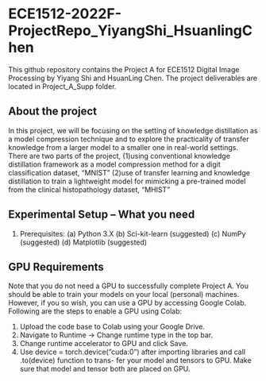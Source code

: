 # ECE1512-2022F-ProjectRepo_YiyangShi_HsuanlingChen
This github repository contains the Project A for ECE1512 Digital Image Processing by Yiyang Shi and HsuanLing Chen. The project deliverables are located in Project_A_Supp folder. 

## About the project
In this project, we will be focusing on the setting of knowledge distillation as a model compression technique and to explore the practicality of transfer knowledge from a larger model to a smaller one in real-world settings. There are two parts of the project, 
(1)using conventional knowledge distillation framework as a model compression method for a digit classification dataset, “MNIST” 
(2)use of transfer learning and knowledge distillation to train a lightweight model for mimicking a pre-trained model from the clinical histopathology dataset, “MHIST”

## Experimental Setup – What you need
1. Prerequisites:
(a) Python 3.X
(b) Sci-kit-learn (suggested)
(c) NumPy (suggested) 
(d) Matplotlib (suggested)

## GPU Requirements
Note that you do not need a GPU to successfully complete Project A. You should be able to train your models on your local (personal) machines. However, if you so wish, you can use a GPU by accessing Google Colab. Following are the steps to enable a GPU using Colab:
1. Upload the code base to Colab using your Google Drive.
2. Navigate to Runtime → Change runtime type in the top bar.
3. Change runtime accelerator to GPU and click Save.
4. Use device = torch.device(”cuda:0”) after importing libraries and call .to(device) function to trans- fer your model and tensors to GPU. Make sure that model and tensor both are placed on GPU.

